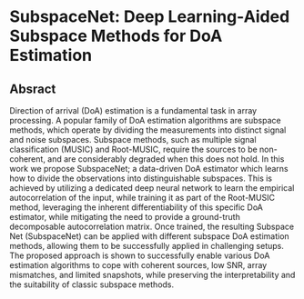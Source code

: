# SubspaceNet: Deep Learning-Aided Subspace Methods for DoA Estimation
## Absract
Direction of arrival (DoA) estimation is a fundamental task in array processing.
A popular family of DoA estimation algorithms are subspace methods, which operate by dividing the measurements into distinct signal and noise subspaces.
Subspace methods, such as multiple signal classification (MUSIC) and Root-MUSIC, require the sources to be non-coherent, and are considerably degraded when this does not hold.
In this work we propose SubspaceNet; a data-driven DoA estimator which learns how to divide the observations into distinguishable subspaces. This is achieved by utilizing a dedicated deep neural network to learn the empirical autocorrelation of the input, while training it as part of the Root-MUSIC method, leveraging the inherent differentiability of this specific DoA estimator, while mitigating the need to provide a ground-truth decomposable autocorrelation matrix.
Once trained, the resulting Subspace Net (SubspaceNet) can be applied with different subspace DoA estimation methods, allowing them to be successfully applied in challenging setups.
The proposed approach is shown to successfully enable various DoA estimation algorithms to cope with coherent sources, low SNR, array mismatches, and limited snapshots, while preserving the interpretability and the suitability of classic subspace methods.
